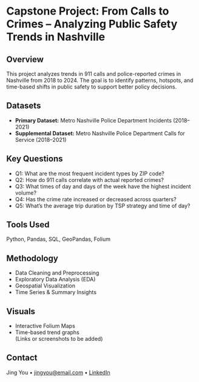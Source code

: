 # Capstone Project: From Calls to Crimes – Analyzing Public Safety Trends in Nashville

## Overview  
This project analyzes trends in 911 calls and police-reported crimes in Nashville from 2018 to 2024. The goal is to identify patterns, hotspots, and time-based shifts in public safety to support better policy decisions.

## Datasets  
- **Primary Dataset:** Metro Nashville Police Department Incidents (2018–2021)  
- **Supplemental Dataset:** Metro Nashville Police Department Calls for Service (2018–2021)

## Key Questions  
- Q1: What are the most frequent incident types by ZIP code?  
- Q2: How do 911 calls correlate with actual reported crimes?  
- Q3: What times of day and days of the week have the highest incident volume?  
- Q4: Has the crime rate increased or decreased across quarters?  
- Q5: What’s the average trip duration by TSP strategy and time of day?

## Tools Used  
Python, Pandas, SQL, GeoPandas, Folium

## Methodology  
- Data Cleaning and Preprocessing  
- Exploratory Data Analysis (EDA)  
- Geospatial Visualization  
- Time Series & Summary Insights


## Visuals  
- Interactive Folium Maps  
- Time-based trend graphs  
(Links or screenshots to be added)

## Contact  
Jing You • jingyou@email.com • [LinkedIn](https://www.linkedin.com/in/jing-you84/)
